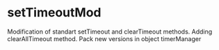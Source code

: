 # setTimeoutMod


Modification of standart setTimeout and clearTimeout methods.
Adding clearAllTimeout method.
Pack new versions in object timerManager